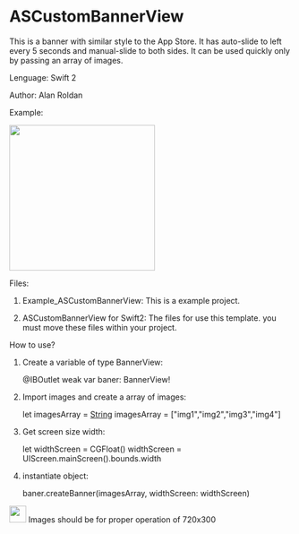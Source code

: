 # ASCustomBannerView

This is a banner with similar style to the App Store. It has auto-slide to left every 5 seconds and manual-slide to both sides.
It can be used quickly only by passing an array of images.

Lenguage: Swift 2

Author: Alan Roldan


Example:

<img src="GIF_ASCustomBannerView.gif" width="260">


Files:

1. Example_ASCustomBannerView: 
This is a example project.

2. ASCustomBannerView for Swift2: 
The files for use this template. you must move these files within your project.



How to use?

1. Create a variable of type BannerView:

    @IBOutlet weak var baner: BannerView!

2. Import images and create a array of images:

    let imagesArray = [String]()
    imagesArray = ["img1","img2","img3","img4"]

3. Get screen size width:

    let widthScreen = CGFloat()
    widthScreen = UIScreen.mainScreen().bounds.width

3. instantiate object:

    baner.createBanner(imagesArray, widthScreen: widthScreen)


<img src="http://www.floridauniversitaria.es/es-ES/noticias/PublishingImages/aviso_importante.png" width="30"> Images should be for proper operation of 720x300






